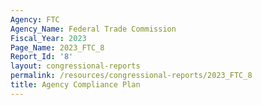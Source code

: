 ```yaml
---
Agency: FTC
Agency_Name: Federal Trade Commission
Fiscal_Year: 2023
Page_Name: 2023_FTC_8
Report_Id: '8'
layout: congressional-reports
permalink: /resources/congressional-reports/2023_FTC_8
title: Agency Compliance Plan
---
```

